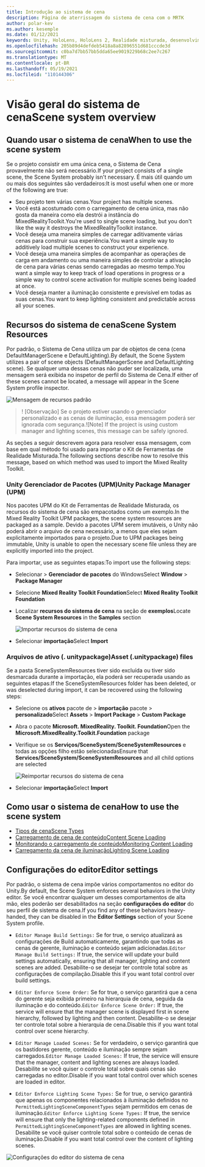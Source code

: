 ```yaml
---
title: Introdução ao sistema de cena
description: Página de aterrissagem do sistema de cena com o MRTK
author: polar-kev
ms.author: kesemple
ms.date: 01/12/2021
keywords: Unity, HoloLens, HoloLens 2, Realidade misturada, desenvolvimento, MRTK,
ms.openlocfilehash: 205b89d4defdeb5418a8a82896551d681cccde3d
ms.sourcegitcommit: c0ba7d7bb57bb5dda65ee9019229b68c2ee7c267
ms.translationtype: MT
ms.contentlocale: pt-BR
ms.lasthandoff: 05/19/2021
ms.locfileid: "110144306"
---
```

# <a name="scene-system-overview"></a><span data-ttu-id="ccbf7-104">Visão geral do sistema de cena</span><span class="sxs-lookup"><span data-stu-id="ccbf7-104">Scene system overview</span></span>

## <a name="when-to-use-the-scene-system"></a><span data-ttu-id="ccbf7-105">Quando usar o sistema de cena</span><span class="sxs-lookup"><span data-stu-id="ccbf7-105">When to use the scene system</span></span>

<span data-ttu-id="ccbf7-106">Se o projeto consistir em uma única cena, o Sistema de Cena provavelmente não será necessário.</span><span class="sxs-lookup"><span data-stu-id="ccbf7-106">If your project consists of a single scene, the Scene System probably isn't necessary.</span></span> <span data-ttu-id="ccbf7-107">É mais útil quando um ou mais dos seguintes são verdadeiros:</span><span class="sxs-lookup"><span data-stu-id="ccbf7-107">It is most useful when one or more of the following are true:</span></span>

- <span data-ttu-id="ccbf7-108">Seu projeto tem várias cenas.</span><span class="sxs-lookup"><span data-stu-id="ccbf7-108">Your project has multiple scenes.</span></span>
- <span data-ttu-id="ccbf7-109">Você está acostumado com o carregamento de cena única, mas não gosta da maneira como ela destrói a instância do MixedRealityToolkit.</span><span class="sxs-lookup"><span data-stu-id="ccbf7-109">You're used to single scene loading, but you don't like the way it destroys the MixedRealityToolkit instance.</span></span>
- <span data-ttu-id="ccbf7-110">Você deseja uma maneira simples de carregar aditivamente várias cenas para construir sua experiência.</span><span class="sxs-lookup"><span data-stu-id="ccbf7-110">You want a simple way to additively load multiple scenes to construct your experience.</span></span>
- <span data-ttu-id="ccbf7-111">Você deseja uma maneira simples de acompanhar as operações de carga em andamento ou uma maneira simples de controlar a ativação de cena para várias cenas sendo carregadas ao mesmo tempo.</span><span class="sxs-lookup"><span data-stu-id="ccbf7-111">You want a simple way to keep track of load operations in progress or a simple way to control scene activation for multiple scenes being loaded at once.</span></span>
- <span data-ttu-id="ccbf7-112">Você deseja manter a iluminação consistente e previsível em todas as suas cenas.</span><span class="sxs-lookup"><span data-stu-id="ccbf7-112">You want to keep lighting consistent and predictable across all your scenes.</span></span>

## <a name="scene-system-resources"></a><span data-ttu-id="ccbf7-113">Recursos do sistema de cena</span><span class="sxs-lookup"><span data-stu-id="ccbf7-113">Scene System Resources</span></span>

<span data-ttu-id="ccbf7-114">Por padrão, o Sistema de Cena utiliza um par de objetos de cena (cena DefaultManagerScene e DefaultLighting).</span><span class="sxs-lookup"><span data-stu-id="ccbf7-114">By default, the Scene System utilizes a pair of scene objects (DefaultManagerScene and DefaultLighting scene).</span></span> <span data-ttu-id="ccbf7-115">Se qualquer uma dessas cenas não puder ser localizada, uma mensagem será exibida no inspetor de perfil do Sistema de Cena.</span><span class="sxs-lookup"><span data-stu-id="ccbf7-115">If either of these scenes cannot be located, a message will appear in the Scene System profile inspector.</span></span>

![Mensagem de recursos padrão](../images/scene-system/DefaultResourcesMessage.png)

><span data-ttu-id="ccbf7-117">! [Observação] Se o projeto estiver usando o gerenciador personalizado e as cenas de iluminação, essa mensagem poderá ser ignorada com segurança.</span><span class="sxs-lookup"><span data-stu-id="ccbf7-117">![Note] If the project is using custom manager and lighting scenes, this message can be safely ignored.</span></span>

<span data-ttu-id="ccbf7-118">As seções a seguir descrevem agora para resolver essa mensagem, com base em qual método foi usado para importar o Kit de Ferramentas de Realidade Misturada.</span><span class="sxs-lookup"><span data-stu-id="ccbf7-118">The following sections describe now to resolve this message, based on which method was used to import the Mixed Reality Toolkit.</span></span>

### <a name="unity-package-manager-upm"></a><span data-ttu-id="ccbf7-119">Unity Gerenciador de Pacotes (UPM)</span><span class="sxs-lookup"><span data-stu-id="ccbf7-119">Unity Package Manager (UPM)</span></span>

<span data-ttu-id="ccbf7-120">Nos pacotes UPM do Kit de Ferramentas de Realidade Misturada, os recursos do sistema de cena são empacotados como um exemplo.</span><span class="sxs-lookup"><span data-stu-id="ccbf7-120">In the Mixed Reality Toolkit UPM packages, the scene system resources are packaged as a sample.</span></span> <span data-ttu-id="ccbf7-121">Devido a pacotes UPM serem imutáveis, o Unity não poderá abrir o arquivo de cena necessário, a menos que eles sejam explicitamente importados para o projeto.</span><span class="sxs-lookup"><span data-stu-id="ccbf7-121">Due to UPM packages being immutable, Unity is unable to open the necessary scene file unless they are explicitly imported into the project.</span></span>

<span data-ttu-id="ccbf7-122">Para importar, use as seguintes etapas:</span><span class="sxs-lookup"><span data-stu-id="ccbf7-122">To import use the following steps:</span></span>

- <span data-ttu-id="ccbf7-123">Selecionar   >  **Gerenciador de pacotes** do Windows</span><span class="sxs-lookup"><span data-stu-id="ccbf7-123">Select **Window** > **Package Manager**</span></span>
- <span data-ttu-id="ccbf7-124">Selecione **Mixed Reality Toolkit Foundation**</span><span class="sxs-lookup"><span data-stu-id="ccbf7-124">Select **Mixed Reality Toolkit Foundation**</span></span>
- <span data-ttu-id="ccbf7-125">Localizar **recursos do sistema de cena** na seção de **exemplos**</span><span class="sxs-lookup"><span data-stu-id="ccbf7-125">Locate **Scene System Resources** in the **Samples** section</span></span>

  ![Importar recursos do sistema de cena](../images/scene-system/UpmImportSceneSystemResources.png)

- <span data-ttu-id="ccbf7-127">Selecionar **importação**</span><span class="sxs-lookup"><span data-stu-id="ccbf7-127">Select **Import**</span></span>

### <a name="asset-unitypackage-files"></a><span data-ttu-id="ccbf7-128">Arquivos de ativo (. unitypackage)</span><span class="sxs-lookup"><span data-stu-id="ccbf7-128">Asset (.unitypackage) files</span></span>

<span data-ttu-id="ccbf7-129">Se a pasta SceneSystemResources tiver sido excluída ou tiver sido desmarcada durante a importação, ela poderá ser recuperada usando as seguintes etapas:</span><span class="sxs-lookup"><span data-stu-id="ccbf7-129">If the SceneSystemResources folder has been deleted, or was deselected during import, it can be recovered using the following steps:</span></span>

- <span data-ttu-id="ccbf7-130">Selecione os **ativos** pacote de  >  **importação** pacote  >  **personalizado**</span><span class="sxs-lookup"><span data-stu-id="ccbf7-130">Select **Assets** > **Import Package** > **Custom Package**</span></span>
- <span data-ttu-id="ccbf7-131">Abra o pacote **Microsoft. MixedReality. Toolkit. Foundation**</span><span class="sxs-lookup"><span data-stu-id="ccbf7-131">Open the **Microsoft.MixedReality.Toolkit.Foundation** package</span></span>
- <span data-ttu-id="ccbf7-132">Verifique se os **Serviços/SceneSystem/SceneSystemResources** e todas as opções filho estão selecionadas</span><span class="sxs-lookup"><span data-stu-id="ccbf7-132">Ensure that **Services/SceneSystem/SceneSystemResources** and all child options are selected</span></span>

  ![Reimportar recursos do sistema de cena](../images/scene-system/ReimportSceneSystemResources.png)

- <span data-ttu-id="ccbf7-134">Selecionar **importação**</span><span class="sxs-lookup"><span data-stu-id="ccbf7-134">Select **Import**</span></span>

## <a name="how-to-use-the-scene-system"></a><span data-ttu-id="ccbf7-135">Como usar o sistema de cena</span><span class="sxs-lookup"><span data-stu-id="ccbf7-135">How to use the scene system</span></span>

- [<span data-ttu-id="ccbf7-136">Tipos de cena</span><span class="sxs-lookup"><span data-stu-id="ccbf7-136">Scene Types</span></span>](scene-system-scene-types.md)
- [<span data-ttu-id="ccbf7-137">Carregamento de cena de conteúdo</span><span class="sxs-lookup"><span data-stu-id="ccbf7-137">Content Scene Loading</span></span>](scene-system-content-loading.md)
- [<span data-ttu-id="ccbf7-138">Monitorando o carregamento de conteúdo</span><span class="sxs-lookup"><span data-stu-id="ccbf7-138">Monitoring Content Loading</span></span>](scene-system-load-progress.md)
- [<span data-ttu-id="ccbf7-139">Carregamento da cena de iluminação</span><span class="sxs-lookup"><span data-stu-id="ccbf7-139">Lighting Scene Loading</span></span>](scene-system-lighting-scenes.md)

## <a name="editor-settings"></a><span data-ttu-id="ccbf7-140">Configurações do editor</span><span class="sxs-lookup"><span data-stu-id="ccbf7-140">Editor settings</span></span>

<span data-ttu-id="ccbf7-141">Por padrão, o sistema de cena impõe vários comportamentos no editor do Unity.</span><span class="sxs-lookup"><span data-stu-id="ccbf7-141">By default, the Scene System enforces several behaviors in the Unity editor.</span></span> <span data-ttu-id="ccbf7-142">Se você encontrar qualquer um desses comportamentos de alta mão, eles poderão ser desabilitados na seção **configurações do editor** do seu perfil de sistema de cena.</span><span class="sxs-lookup"><span data-stu-id="ccbf7-142">If you find any of these behaviors heavy-handed, they can be disabled in the **Editor Settings** section of your Scene System profile.</span></span>

- <span data-ttu-id="ccbf7-143">`Editor Manage Build Settings:` Se for true, o serviço atualizará as configurações de Build automaticamente, garantindo que todas as cenas de gerente, iluminação e conteúdo sejam adicionadas.</span><span class="sxs-lookup"><span data-stu-id="ccbf7-143">`Editor Manage Build Settings:` If true, the service will update your build settings automatically, ensuring that all manager, lighting and content scenes are added.</span></span> <span data-ttu-id="ccbf7-144">Desabilite-o se desejar ter controle total sobre as configurações de compilação.</span><span class="sxs-lookup"><span data-stu-id="ccbf7-144">Disable this if you want total control over build settings.</span></span>

- <span data-ttu-id="ccbf7-145">`Editor Enforce Scene Order:` Se for true, o serviço garantirá que a cena do gerente seja exibida primeiro na hierarquia de cena, seguida da iluminação e do conteúdo.</span><span class="sxs-lookup"><span data-stu-id="ccbf7-145">`Editor Enforce Scene Order:` If true, the service will ensure that the manager scene is displayed first in scene hierarchy, followed by lighting and then content.</span></span> <span data-ttu-id="ccbf7-146">Desabilite-o se desejar ter controle total sobre a hierarquia de cena.</span><span class="sxs-lookup"><span data-stu-id="ccbf7-146">Disable this if you want total control over scene hierarchy.</span></span>

- <span data-ttu-id="ccbf7-147">`Editor Manage Loaded Scenes:` Se for verdadeiro, o serviço garantirá que os bastidores gerente, conteúdo e iluminação sempre sejam carregados.</span><span class="sxs-lookup"><span data-stu-id="ccbf7-147">`Editor Manage Loaded Scenes:` If true, the service will ensure that the manager, content and lighting scenes are always loaded.</span></span> <span data-ttu-id="ccbf7-148">Desabilite se você quiser o controle total sobre quais cenas são carregadas no editor.</span><span class="sxs-lookup"><span data-stu-id="ccbf7-148">Disable if you want total control over which scenes are loaded in editor.</span></span>

- <span data-ttu-id="ccbf7-149">`Editor Enforce Lighting Scene Types:` Se for true, o serviço garantirá que apenas os componentes relacionados à iluminação definidos no `PermittedLightingSceneComponentTypes` sejam permitidos em cenas de iluminação.</span><span class="sxs-lookup"><span data-stu-id="ccbf7-149">`Editor Enforce Lighting Scene Types:` If true, the service will ensure that only the lighting-related components defined in `PermittedLightingSceneComponentTypes` are allowed in lighting scenes.</span></span> <span data-ttu-id="ccbf7-150">Desabilite se você quiser controle total sobre o conteúdo de cenas de iluminação.</span><span class="sxs-lookup"><span data-stu-id="ccbf7-150">Disable if you want total control over the content of lighting scenes.</span></span>

![Configurações do editor do sistema de cena](../images/scene-system/MRTK_SceneSystemProfileEditorSettings.PNG)
